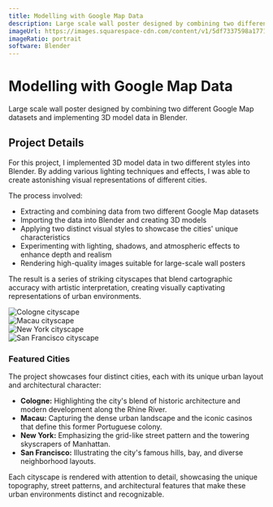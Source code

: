 ```yaml
---
title: Modelling with Google Map Data
description: Large scale wall poster designed by combining two different Google Map datasets and implementing 3D model data in Blender.
imageUrl: https://images.squarespace-cdn.com/content/v1/5df7337598a1771a4a73ef26/1646525087584-R170PYIBR5ZM4ETLW1GA/Cologne5.jpeg
imageRatio: portrait
software: Blender
---
```


# Modelling with Google Map Data

Large scale wall poster designed by combining two different Google Map datasets and implementing 3D model data in Blender.

## Project Details

For this project, I implemented 3D model data in two different styles into Blender. By adding various lighting techniques and effects, I was able to create astonishing visual representations of different cities.

The process involved:
- Extracting and combining data from two different Google Map datasets
- Importing the data into Blender and creating 3D models
- Applying two distinct visual styles to showcase the cities' unique characteristics
- Experimenting with lighting, shadows, and atmospheric effects to enhance depth and realism
- Rendering high-quality images suitable for large-scale wall posters

The result is a series of striking cityscapes that blend cartographic accuracy with artistic interpretation, creating visually captivating representations of urban environments.

<div class="grid-2x2">
  <div>
    <img src="https://images.squarespace-cdn.com/content/v1/5df7337598a1771a4a73ef26/1646525087584-R170PYIBR5ZM4ETLW1GA/Cologne5.jpeg" alt="Cologne cityscape" />
  </div>
  <div>
    <img src="https://images.squarespace-cdn.com/content/v1/5df7337598a1771a4a73ef26/1646525087574-P1VGAPTQFKTL7X07366B/Macau5.jpeg" alt="Macau cityscape" />
  </div>
  <div>
    <img src="https://images.squarespace-cdn.com/content/v1/5df7337598a1771a4a73ef26/1646525088175-V7S5CZZAWOEFLVM9GZLJ/New-York18.jpeg" alt="New York cityscape" />
  </div>
  <div>
    <img src="https://images.squarespace-cdn.com/content/v1/5df7337598a1771a4a73ef26/1646525088261-NA2SZD6GO0YRTGOPJ16I/San-Francisco4.jpeg" alt="San Francisco cityscape" />
  </div>
</div>

### Featured Cities

The project showcases four distinct cities, each with its unique urban layout and architectural character:

- **Cologne:** Highlighting the city's blend of historic architecture and modern development along the Rhine River.
- **Macau:** Capturing the dense urban landscape and the iconic casinos that define this former Portuguese colony.
- **New York:** Emphasizing the grid-like street pattern and the towering skyscrapers of Manhattan.
- **San Francisco:** Illustrating the city's famous hills, bay, and diverse neighborhood layouts.

Each cityscape is rendered with attention to detail, showcasing the unique topography, street patterns, and architectural features that make these urban environments distinct and recognizable.
